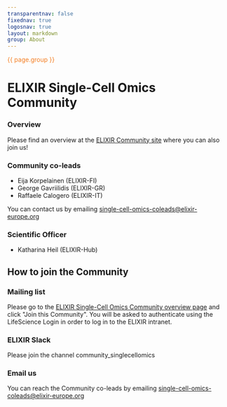 ```yaml
---
transparentnav: false
fixednav: true
logosnav: true
layout: markdown
group: About
---
```


<p style="color: #f47d21">{{ page.group }}</p>

# ELIXIR Single-Cell Omics Community

### Overview

Please find an overview at the [ELIXIR Community site](https://elixir-europe.org/communities/single-cell-omics) where you can also join us!

<!--
[contributing]({{site.baseurl}}/pages/about/contributing)

## Title 2

### Title 3

#### Title 4

##### Title 5

###### Title 6

Some text

Some text in **bold**

Some text in *italics*

-->

### Community co-leads

- Eija Korpelainen (ELIXIR-FI)
- George Gavriilidis (ELIXIR-GR)
- Raffaele Calogero (ELIXIR-IT)

You can contact us by emailing single-cell-omics-coleads@elixir-europe.org

### Scientific Officer

- Katharina Heil (ELIXIR-Hub)

## How to join the Community

### Mailing list

Please go to the [ELIXIR Single-Cell Omics Community overview page](https://elixir-europe.org/communities/single-cell-omics) and click "Join this Community". 
You will be asked to authenticate using the LifeScience Login in order to log in to the ELIXIR intranet.

### ELIXIR Slack

Please join the channel community_singlecellomics

### Email us

You can reach the Community co-leads by emailing single-cell-omics-coleads@elixir-europe.org

<!--
``` bash
git add .
for i in 1..10
do
  echo $i
done
```
-->
